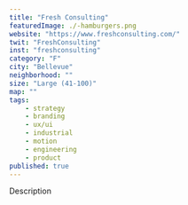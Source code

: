 ```yaml
---
title: "Fresh Consulting"
featuredImage: ./-hamburgers.png
website: "https://www.freshconsulting.com/"
twit: "FreshConsulting"
inst: "freshconsulting"
category: "F"
city: "Bellevue"
neighborhood: ""
size: "Large (41-100)"
map: ""
tags:
    - strategy
    - branding
    - ux/ui
    - industrial
    - motion
    - engineering
    - product
published: true
---
```


Description
